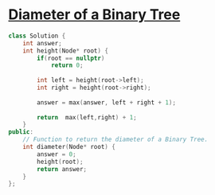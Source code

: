 # [Diameter of a Binary Tree](https://www.geeksforgeeks.org/problems/diameter-of-binary-tree/1)

```c++
class Solution {
    int answer;
    int height(Node* root) {
        if(root == nullptr)
            return 0;
            
        int left = height(root->left);
        int right = height(root->right);
        
        answer = max(answer, left + right + 1);
        
        return  max(left,right) + 1;
    }
public:
    // Function to return the diameter of a Binary Tree.
    int diameter(Node* root) {
        answer = 0;
        height(root);
        return answer;
    }
};
```